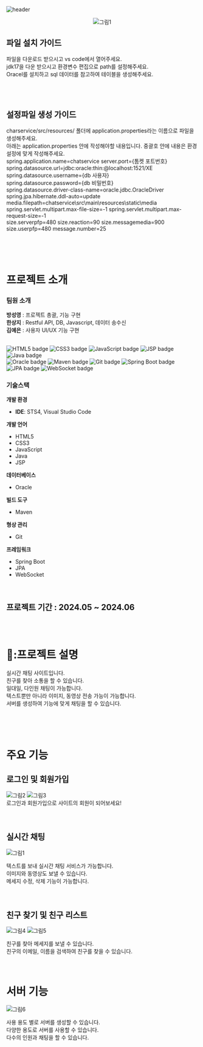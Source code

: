 ![header](https://capsule-render.vercel.app/api?type=waving&color=0:4682B4,100:AFEEEE&height=200&text=실시간%20채팅%20사이트&fontColor=000000&fontSize=40&width=700&fontAlignY=35)

<div style="text-align: center;">
    <img src="https://github.com/user-attachments/assets/8054519d-3c69-45bc-a456-4f334e088c27" alt="그림1">
</div>

## 파일 설치 가이드 <br/>
파일을 다운로드 받으시고 vs code에서 열어주세요. <br/>
jdk17을 다운 받으시고 환경변수 편집으로 path를 설정해주세요. <br/>
Oracel를 설치하고 sql 데이터를 참고하여 테이블을 생성해주세요. <br/>
  <br/><br/><br/> 
## 설정파일 생성 가이드  <br/>
charservice/src/resources/ 폴더에 application.properties라는 이름으로 파일을 생성해주세요. <br/>
아래는 application.properties 안에 작성해야할 내용입니다. 중괄호 안에 내용은 환경설정에 맞게 작성해주세요. <br/>
spring.application.name=chatservice server.port={톰켓 포트번호} <br/>
spring.datasource.url=jdbc:oracle:thin:@localhost:1521/XE <br/>
spring.datasource.username={db 사용자} <br/>
spring.datasource.password={db 비밀번호} <br/>
spring.datasource.driver-class-name=oracle.jdbc.OracleDriver <br/>
spring.jpa.hibernate.ddl-auto=update <br/>
media.filepath=chatservice\src\main\resources\static\media <br/>
spring.servlet.multipart.max-file-size=-1 spring.servlet.multipart.max-request-size=-1 <br/>
size.serverpfp=480 size.reaction=90 size.messagemedia=900 size.userpfp=480 message.number=25 <br/>

<br/><br/><br/>

# 프로젝트 소개 <br/> 

### 팀원 소개 <br/>  
**방성영** : 프로젝트 총괄, 기능 구현 <br/>
**한상지** : Restful API, DB, Javascript, 데이터 송수신 <br/>
**김예은** : 사용자 UI/UX 기능 구현 <br/>

<br>

<div>
    <img src="https://img.shields.io/badge/HTML5-0000CD?style=for-the-badge&logo=html5&logoColor=white&color=F16529" alt="HTML5 badge">
    <img src="https://img.shields.io/badge/CSS3-1572B6?style=for-the-badge&logo=css3&logoColor=white&color=264DE4" alt="CSS3 badge">
    <img src="https://img.shields.io/badge/JavaScript-F7DF1E?style=for-the-badge&logo=javascript&logoColor=000000&color=323330" alt="JavaScript badge">
    <img src="https://img.shields.io/badge/JSP-F7E03C?style=for-the-badge&logo=java&logoColor=white&color=323330" alt="JSP badge">
    <img src="https://img.shields.io/badge/Java-007396?style=for-the-badge&logo=java&logoColor=white&color=005B96" alt="Java badge"> <br>
    <img src="https://img.shields.io/badge/Oracle-F80000?style=for-the-badge&logo=Oracle&logoColor=white&color=000000" alt="Oracle badge">
    <img src="https://img.shields.io/badge/Maven-C71A36?style=for-the-badge&logo=apache-maven&logoColor=white&color=E1E1E1" alt="Maven badge">
    <img src="https://img.shields.io/badge/Git-F05032?style=for-the-badge&logo=git&logoColor=white&color=000000" alt="Git badge">
    <img src="https://img.shields.io/badge/Spring_Boot-6DB33F?style=for-the-badge&logo=spring-boot&logoColor=white&color=4A5B4D" alt="Spring Boot badge">
    <img src="https://img.shields.io/badge/JPA-007396?style=for-the-badge&logo=java&logoColor=white&color=F8C300" alt="JPA badge">
    <img src="https://img.shields.io/badge/WebSocket-000000?style=for-the-badge&logo=WebSocket&logoColor=white&color=4A4A4A" alt="WebSocket badge">
</div>

### 기술스택 <br/> 
**개발 환경**
- **IDE**: STS4, Visual Studio Code

**개발 언어**
- HTML5
- CSS3
- JavaScript
- Java
- JSP

**데이터베이스**
- Oracle

**빌드 도구**
- Maven

**형상 관리**
- Git

**프레임워크**
- Spring Boot
- JPA
- WebSocket



<br>


## 프로젝트 기간 : 2024.05 ~ 2024.06 <br/><br/><br/>  

 # 🏃:프로젝트 설명
  실시간 채팅 사이트입니다.  <br/>
  친구를 찾아 소통을 할 수 있습니다. <br/>
일대일, 다인원 채팅이 가능합니다.  <br/>
    텍스트뿐만 아니라 이미지, 동영상 전송 가능이 가능합니다.  <br/>
   서버를 생성하여 기능에 맞게 채팅을 할 수 있습니다.  <br/>


<br/><br/><br/>  
 # 주요 기능

## 로그인 및 회원가입 <br/>
![그림2](https://github.com/user-attachments/assets/dbe426a4-aa8f-4677-b561-7c7b797ecd97)
![그림3](https://github.com/user-attachments/assets/d6cd09ea-0fd5-40b0-9259-e00b53262b7e) <br/>
로그인과 회원가입으로 사이트의 회원이 되어보세요!  <br/>
 <br/><br/>
## 실시간 채팅 <br/>
![그림1](https://github.com/user-attachments/assets/8054519d-3c69-45bc-a456-4f334e088c27) <br/>

텍스트를 보내 실시간 채팅 서비스가 가능합니다. <br/>
이미지와 동영상도 보낼 수 있습니다. <br/>
메세지 수정, 삭제 기능이 가능합니다. <br/>
<br/><br/>
## 친구 찾기 및 친구 리스트 <br/>
![그림4](https://github.com/user-attachments/assets/0da1c07e-1599-42a3-a4bd-870cfd15daa6)
![그림5](https://github.com/user-attachments/assets/1bcef62f-f365-4198-85bb-b0c0937c87d1) <br/>

친구를 찾아 메세지를 보낼 수 있습니다.<br/>
친구의 이메일, 이름을 검색하여 친구를 찾을 수 있습니다.<br/>
<br/><br/>
# 서버 기능 <br/>
![그림6](https://github.com/user-attachments/assets/3fdecd24-0513-466e-b0d7-41651e48d417) <br/>

사용 용도 별로 서버를 생성할 수 있습니다. <br/>
다양한 용도로 서버를 사용할 수 있습니다. <br/>
다수의 인원과 채팅을 할 수 있습니다. <br/>




